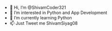 - 👋 Hi, I’m @ShivamCoder321
- 👀 I’m interested in Python and App Development
- 🌱 I’m currently learning Python
- 📫 Just Tweet me ShivamSiyag08

<!---
ShivamCoder321/ShivamCoder321 is a ✨ special ✨ repository because its `README.md` (this file) appears on your GitHub profile.
You can click the Preview link to take a look at your changes.
--->
